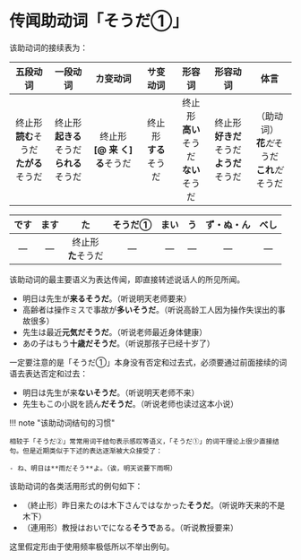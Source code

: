# 传闻助动词「そうだ①」

该助动词的接续表为：

| 五段动词 | 一段动词 | カ变动词 | サ变动词 | 形容词 | 形容动词 | 体言 |
| :-: | :-: | :-: | :-: | :-: | :-: | :-: |
| 终止形 <br /> **読む**そうだ <br /> **たがる**そうだ | 终止形 <br /> **起きる**そうだ <br /> **られる**そうだ | 终止形 <br /> **[@ 来 く]る**そうだ | 终止形 <br /> **する**そうだ | 终止形 <br /> **高い**そうだ <br /> **ない**そうだ | 终止形 <br /> **好きだ**そうだ <br /> **ようだ**そうだ | （助动词） <br /> **花***だ*そうだ <br /> **これ***だ*そうだ |

| です | ます | た | そうだ① | まい | う | ず・ぬ・ん | べし |
| :-: | :-: | :-: | :-: | :-: | :-: | :-: | :-: |
| ― | ― | 终止形 <br /> **た**そうだ | ― | ― | ― | ― | ― |

该助动词的最主要语义为表达传闻，即直接转述说话人的所见所闻。

- 明日は先生が**来るそうだ**。（听说明天老师要来）
- 高齢者は操作ミスで事故が**多いそうだ**。（听说高龄工人因为操作失误出的事故很多）
- 先生は最近**元気だそうだ**。（听说老师最近身体健康）
- あの子はもう**十歳だそうだ**。（听说那孩子已经十岁了）

一定要注意的是「そうだ①」本身没有否定和过去式，必须要通过前面接续的词语去表达否定和过去：

- 明日は先生が来**ないそうだ**。（听说明天老师不来）
- 先生もこの小説を読ん**だそうだ**。（听说老师也读过这本小说）

!!! note "该助动词结句的习惯"

    相较于「そうだ②」常常用词干结句表示感叹等语义，「そうだ①」的词干理论上很少直接结句。但是近期类似于下述的表达逐渐被大众接受了：

    - ね、明日は**雨だそう**よ。（诶，明天说要下雨啊）

该助动词的各类活用形式的例句如下：

- （終止形）昨日来たのは木下さんではなかった**そうだ**。（听说昨天来的不是木下）
- （連用形）教授はおいでになる**そうで**ある。（听说教授要来）

这里假定形由于使用频率极低所以不举出例句。